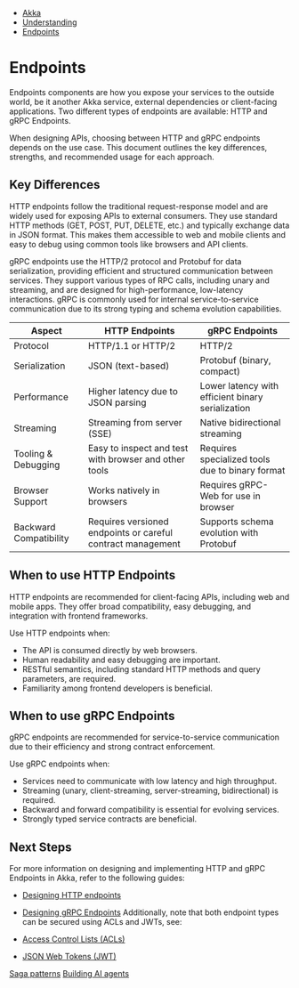 <!-- <nav> -->
- [Akka](../index.html)
- [Understanding](index.html)
- [Endpoints](grpc-vs-http-endpoints.html)

<!-- </nav> -->

# Endpoints

Endpoints components are how you expose your services to the outside world, be it another Akka service, external dependencies or client-facing applications. Two different types of endpoints are available: HTTP and gRPC Endpoints.

When designing APIs, choosing between HTTP and gRPC endpoints depends on the use case. This document outlines the key differences, strengths, and recommended usage for each approach.

## <a href="about:blank#_key_differences"></a> Key Differences

HTTP endpoints follow the traditional request-response model and are widely used for exposing APIs to external consumers. They use standard HTTP methods (GET, POST, PUT, DELETE, etc.) and typically exchange data in JSON format. This makes them accessible to web and mobile clients and easy to debug using common tools like browsers and API clients.

gRPC endpoints use the HTTP/2 protocol and Protobuf for data serialization, providing efficient and structured communication between services. They support various types of RPC calls, including unary and streaming, and are designed for high-performance, low-latency interactions. gRPC is commonly used for internal service-to-service communication due to its strong typing and schema evolution capabilities.

| Aspect | HTTP Endpoints | gRPC Endpoints |
| --- | --- | --- |
| Protocol | HTTP/1.1 or HTTP/2 | HTTP/2 |
| Serialization | JSON (text-based) | Protobuf (binary, compact) |
| Performance | Higher latency due to JSON parsing | Lower latency with efficient binary serialization |
| Streaming | Streaming from server (SSE) | Native bidirectional streaming |
| Tooling & Debugging | Easy to inspect and test with browser and other tools | Requires specialized tools due to binary format |
| Browser Support | Works natively in browsers | Requires gRPC-Web for use in browser |
| Backward Compatibility | Requires versioned endpoints or careful contract management | Supports schema evolution with Protobuf |

## <a href="about:blank#_when_to_use_http_endpoints"></a> When to use HTTP Endpoints

HTTP endpoints are recommended for client-facing APIs, including web and mobile apps. They offer broad compatibility, easy debugging, and integration with frontend frameworks.

Use HTTP endpoints when:

- The API is consumed directly by web browsers.
- Human readability and easy debugging are important.
- RESTful semantics, including standard HTTP methods and query parameters, are required.
- Familiarity among frontend developers is beneficial.

## <a href="about:blank#_when_to_use_grpc_endpoints"></a> When to use gRPC Endpoints

gRPC endpoints are recommended for service-to-service communication due to their efficiency and strong contract enforcement.

Use gRPC endpoints when:

- Services need to communicate with low latency and high throughput.
- Streaming (unary, client-streaming, server-streaming, bidirectional) is required.
- Backward and forward compatibility is essential for evolving services.
- Strongly typed service contracts are beneficial.

## <a href="about:blank#_next_steps"></a> Next Steps

For more information on designing and implementing HTTP and gRPC Endpoints in Akka, refer to the following guides:

- [Designing HTTP endpoints](../java/http-endpoints.html)
- [Designing gRPC Endpoints](../java/grpc-endpoints.html)
Additionally, note that both endpoint types can be secured using ACLs and JWTs, see:

- [Access Control Lists (ACLs)](../java/access-control.html)
- [JSON Web Tokens (JWT)](../java/auth-with-jwts.html)

<!-- <footer> -->
<!-- <nav> -->
[Saga patterns](saga-patterns.html) [Building AI agents](ai-agents.html)
<!-- </nav> -->

<!-- </footer> -->

<!-- <aside> -->

<!-- </aside> -->
